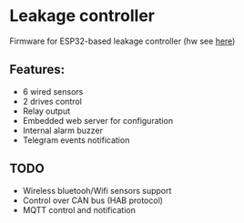 # Leakage controller

Firmware for ESP32-based leakage controller (hw see [here](https://easyeda.com/ximen/water))

## Features:
- 6 wired sensors
- 2 drives control
- Relay output
- Embedded web server for configuration 
- Internal alarm buzzer
- Telegram events notification

## TODO
- Wireless bluetooh/Wifi sensors support
- Control over CAN bus (HAB protocol) 
- MQTT control and notification

